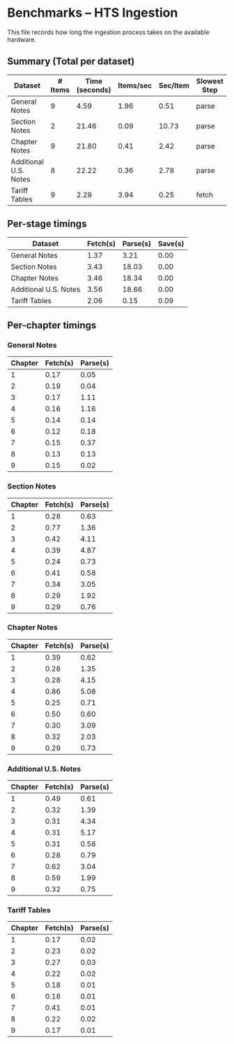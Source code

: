 # Benchmarks – HTS Ingestion

This file records how long the ingestion process takes on the available hardware.

## Summary (Total per dataset)

| Dataset              | # Items | Time (seconds) | Items/sec | Sec/Item | Slowest Step |
|----------------------|---------|----------------|-----------|----------|--------------|
| General Notes        |     9 |       4.59 |      1.96 |      0.51 | parse        |
| Section Notes        |     2 |      21.46 |      0.09 |     10.73 | parse        |
| Chapter Notes        |     9 |      21.80 |      0.41 |      2.42 | parse        |
| Additional U.S. Notes |     8 |      22.22 |      0.36 |      2.78 | parse        |
| Tariff Tables        |     9 |       2.29 |      3.94 |      0.25 | fetch        |

## Per-stage timings

| Dataset              | Fetch(s) | Parse(s) | Save(s) |
|----------------------|----------|----------|---------|
| General Notes        |     1.37 |     3.21 |    0.00 |
| Section Notes        |     3.43 |    18.03 |    0.00 |
| Chapter Notes        |     3.46 |    18.34 |    0.00 |
| Additional U.S. Notes |     3.56 |    18.66 |    0.00 |
| Tariff Tables        |     2.06 |     0.15 |    0.09 |

## Per-chapter timings

### General Notes

| Chapter | Fetch(s) | Parse(s) |
|---------|----------|----------|
|       1 |     0.17 |     0.05 |
|       2 |     0.19 |     0.04 |
|       3 |     0.17 |     1.11 |
|       4 |     0.16 |     1.16 |
|       5 |     0.14 |     0.14 |
|       6 |     0.12 |     0.18 |
|       7 |     0.15 |     0.37 |
|       8 |     0.13 |     0.13 |
|       9 |     0.15 |     0.02 |

### Section Notes

| Chapter | Fetch(s) | Parse(s) |
|---------|----------|----------|
|       1 |     0.28 |     0.63 |
|       2 |     0.77 |     1.36 |
|       3 |     0.42 |     4.11 |
|       4 |     0.39 |     4.87 |
|       5 |     0.24 |     0.73 |
|       6 |     0.41 |     0.58 |
|       7 |     0.34 |     3.05 |
|       8 |     0.29 |     1.92 |
|       9 |     0.29 |     0.76 |

### Chapter Notes

| Chapter | Fetch(s) | Parse(s) |
|---------|----------|----------|
|       1 |     0.39 |     0.62 |
|       2 |     0.28 |     1.35 |
|       3 |     0.28 |     4.15 |
|       4 |     0.86 |     5.08 |
|       5 |     0.25 |     0.71 |
|       6 |     0.50 |     0.60 |
|       7 |     0.30 |     3.09 |
|       8 |     0.32 |     2.03 |
|       9 |     0.29 |     0.73 |

### Additional U.S. Notes

| Chapter | Fetch(s) | Parse(s) |
|---------|----------|----------|
|       1 |     0.49 |     0.61 |
|       2 |     0.32 |     1.39 |
|       3 |     0.31 |     4.34 |
|       4 |     0.31 |     5.17 |
|       5 |     0.31 |     0.58 |
|       6 |     0.28 |     0.79 |
|       7 |     0.62 |     3.04 |
|       8 |     0.59 |     1.99 |
|       9 |     0.32 |     0.75 |

### Tariff Tables

| Chapter | Fetch(s) | Parse(s) |
|---------|----------|----------|
|       1 |     0.17 |     0.02 |
|       2 |     0.23 |     0.02 |
|       3 |     0.27 |     0.03 |
|       4 |     0.22 |     0.02 |
|       5 |     0.18 |     0.01 |
|       6 |     0.18 |     0.01 |
|       7 |     0.41 |     0.01 |
|       8 |     0.22 |     0.02 |
|       9 |     0.17 |     0.01 |

